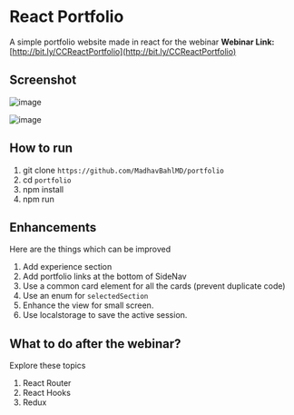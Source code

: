 # React Portfolio

A simple portfolio website made in react for the webinar 
**Webinar Link:** [http://bit.ly/CCReactPortfolio](http://bit.ly/CCReactPortfolio)

## Screenshot

![image](https://user-images.githubusercontent.com/26179770/82739072-56607180-9d5a-11ea-8117-0f7df5bf6b00.png)

![image](https://user-images.githubusercontent.com/26179770/82746296-d236da00-9dab-11ea-8fbe-3a897cda2164.png)

## How to run

1. git clone `https://github.com/MadhavBahlMD/portfolio`
2. cd `portfolio`
3. npm install
4. npm run

## Enhancements

Here are the things which can be improved

1. Add experience section
2. Add portfolio links at the bottom of SideNav
3. Use a common card element for all the cards (prevent duplicate code)
4. Use an enum for `selectedSection`
5. Enhance the view for small screen.
6. Use localstorage to save the active session.

## What to do after the webinar?

Explore these topics

1. React Router
2. React Hooks
3. Redux
